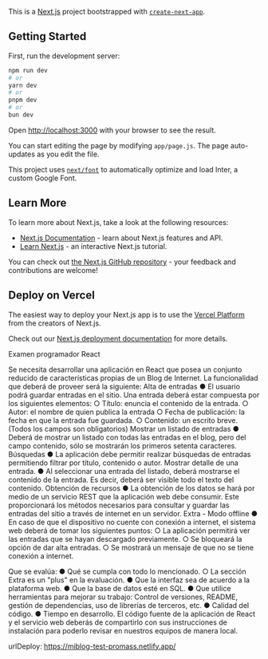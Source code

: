 This is a [Next.js](https://nextjs.org/) project bootstrapped with [`create-next-app`](https://github.com/vercel/next.js/tree/canary/packages/create-next-app).

## Getting Started

First, run the development server:

```bash
npm run dev
# or
yarn dev
# or
pnpm dev
# or
bun dev
```

Open [http://localhost:3000](http://localhost:3000) with your browser to see the result.

You can start editing the page by modifying `app/page.js`. The page auto-updates as you edit the file.

This project uses [`next/font`](https://nextjs.org/docs/basic-features/font-optimization) to automatically optimize and load Inter, a custom Google Font.

## Learn More

To learn more about Next.js, take a look at the following resources:

- [Next.js Documentation](https://nextjs.org/docs) - learn about Next.js features and API.
- [Learn Next.js](https://nextjs.org/learn) - an interactive Next.js tutorial.

You can check out [the Next.js GitHub repository](https://github.com/vercel/next.js/) - your feedback and contributions are welcome!

## Deploy on Vercel

The easiest way to deploy your Next.js app is to use the [Vercel Platform](https://vercel.com/new?utm_medium=default-template&filter=next.js&utm_source=create-next-app&utm_campaign=create-next-app-readme) from the creators of Next.js.

Check out our [Next.js deployment documentation](https://nextjs.org/docs/deployment) for more details.

Examen programador React

Se necesita desarrollar una aplicación en React que posea un conjunto reducido de
características propias de un Blog de Internet.
La funcionalidad que deberá de proveer será la siguiente:
Alta de entradas
    ● El usuario podrá guardar entradas en el sitio. Una entrada deberá estar
compuesta por los siguientes elementos:
    ○ Título: enuncia el contenido de la entrada.
    ○ Autor: el nombre de quien publica la entrada
    ○ Fecha de publicación: la fecha en que la entrada fue guardada.
    ○ Contenido: un escrito breve.
(Todos los campos son obligatorios)
Mostrar un listado de entradas
    ● Deberá de mostrar un listado con todas las entradas en el blog, pero del campo
contenido, sólo se mostrarán los primeros setenta caracteres.
Búsquedas
    ● La aplicación debe permitir realizar búsquedas de entradas permitiendo filtrar por
título, contenido o autor.
Mostrar detalle de una entrada.
    ● Al seleccionar una entrada del listado, deberá mostrarse el contenido de la
entrada. Es decir, deberá ser visible todo el texto del contenido.
Obtención de recursos
    ● La obtención de los datos se hará por medio de un servicio REST que la
aplicación web debe consumir. Este proporcionará los métodos necesarios para
consultar y guardar las entradas del sitio a través de internet en un servidor.
Extra - Modo offline
    ● En caso de que el dispositivo no cuente con conexión a internet, el sistema web
deberá de tomar los siguientes puntos:
    ○ La aplicación permitirá ver las entradas que se hayan descargado
previamente.
    ○ Se bloqueará la opción de dar alta entradas.
    ○ Se mostrará un mensaje de que no se tiene conexión a internet.

Que se evalúa:
    ● Qué se cumpla con todo lo mencionado.
    ○ La sección Extra es un "plus" en la evaluación.
    ● Que la interfaz sea de acuerdo a la plataforma web.
    ● Que la base de datos esté en SQL.
    ● Que utilice herramientas para mejorar su trabajo: Control de versiones, README,
gestión de dependencias, uso de librerías de terceros, etc.
    ● Calidad del código.
    ● Tiempo en desarrollo.
El código fuente de la aplicación de React y el servicio web deberás de compartirlo con sus instrucciones de instalación para poderlo revisar en nuestros equipos de manera local.

urlDeploy: https://miblog-test-promass.netlify.app/